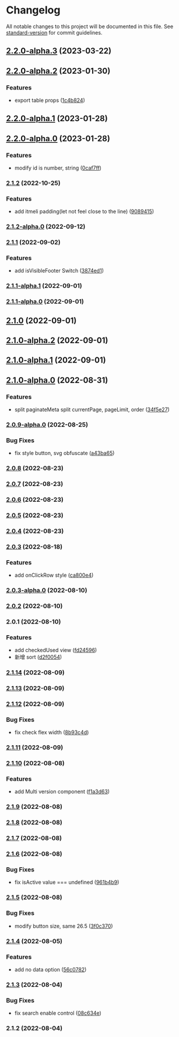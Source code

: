 # Changelog

All notable changes to this project will be documented in this file. See [standard-version](https://github.com/conventional-changelog/standard-version) for commit guidelines.

## [2.2.0-alpha.3](https://github.com/imagine10255/bear-react-table/compare/v2.2.0-alpha.2...v2.2.0-alpha.3) (2023-03-22)

## [2.2.0-alpha.2](https://github.com/imagine10255/bear-react-table/compare/v2.2.0-alpha.1...v2.2.0-alpha.2) (2023-01-30)


### Features

* export table props ([1c4b824](https://github.com/imagine10255/bear-react-table/commit/1c4b824283bee64e444cdd7a70ad5a648467577f))

## [2.2.0-alpha.1](https://github.com/imagine10255/bear-react-table/compare/v2.2.0-alpha.0...v2.2.0-alpha.1) (2023-01-28)

## [2.2.0-alpha.0](https://github.com/imagine10255/bear-react-table/compare/v2.1.2...v2.2.0-alpha.0) (2023-01-28)


### Features

* modify id is number, string ([0caf7ff](https://github.com/imagine10255/bear-react-table/commit/0caf7ffa87bdfa9449a67eb4cb4e19743383c5bd))

### [2.1.2](https://github.com/imagine10255/bear-react-table/compare/v2.1.2-alpha.0...v2.1.2) (2022-10-25)


### Features

* add itmeli padding(let not feel close to the line) ([9089415](https://github.com/imagine10255/bear-react-table/commit/9089415ad60e89230f266dda577e1b5292de58fd))

### [2.1.2-alpha.0](https://github.com/imagine10255/bear-react-table/compare/v2.1.1...v2.1.2-alpha.0) (2022-09-12)

### [2.1.1](https://github.com/imagine10255/bear-react-table/compare/v2.1.1-alpha.1...v2.1.1) (2022-09-02)


### Features

* add isVisibleFooter Switch ([3874ed1](https://github.com/imagine10255/bear-react-table/commit/3874ed1c0c425f8e88287d547632811723ced2c0))

### [2.1.1-alpha.1](https://github.com/imagine10255/bear-react-table/compare/v2.1.1-alpha.0...v2.1.1-alpha.1) (2022-09-01)

### [2.1.1-alpha.0](https://github.com/imagine10255/bear-react-table/compare/v2.1.0...v2.1.1-alpha.0) (2022-09-01)

## [2.1.0](https://github.com/imagine10255/bear-react-table/compare/v2.1.0-alpha.2...v2.1.0) (2022-09-01)

## [2.1.0-alpha.2](https://github.com/imagine10255/bear-react-table/compare/v2.1.0-alpha.1...v2.1.0-alpha.2) (2022-09-01)

## [2.1.0-alpha.1](https://github.com/imagine10255/bear-react-table/compare/v2.1.0-alpha.0...v2.1.0-alpha.1) (2022-09-01)

## [2.1.0-alpha.0](https://github.com/imagine10255/bear-react-table/compare/v2.0.9-alpha.0...v2.1.0-alpha.0) (2022-08-31)


### Features

* split paginateMeta split currentPage, pageLimit, order ([34f5e27](https://github.com/imagine10255/bear-react-table/commit/34f5e27575b0140d2846c55b073d2e65f3e02abc))

### [2.0.9-alpha.0](https://github.com/imagine10255/bear-react-table/compare/v2.0.8...v2.0.9-alpha.0) (2022-08-25)


### Bug Fixes

* fix style button, svg obfuscate ([a43ba65](https://github.com/imagine10255/bear-react-table/commit/a43ba65b1f2d724ec1276fbc6b1c780bf4214d62))

### [2.0.8](https://github.com/imagine10255/bear-react-table/compare/v2.0.7...v2.0.8) (2022-08-23)

### [2.0.7](https://github.com/imagine10255/bear-react-table/compare/v2.0.6...v2.0.7) (2022-08-23)

### [2.0.6](https://github.com/imagine10255/bear-react-table/compare/v2.0.5...v2.0.6) (2022-08-23)

### [2.0.5](https://github.com/imagine10255/bear-react-table/compare/v2.0.4...v2.0.5) (2022-08-23)

### [2.0.4](https://github.com/imagine10255/bear-react-table/compare/v2.0.3...v2.0.4) (2022-08-23)

### [2.0.3](https://github.com/imagine10255/bear-react-table/compare/v2.0.3-alpha.0...v2.0.3) (2022-08-18)


### Features

* add onClickRow style ([ca800e4](https://github.com/imagine10255/bear-react-table/commit/ca800e420d7c10c6db57b25b2e5b4f718d67277d))

### [2.0.3-alpha.0](https://github.com/imagine10255/bear-react-table/compare/v2.0.2...v2.0.3-alpha.0) (2022-08-10)

### [2.0.2](https://github.com/imagine10255/bear-react-table/compare/v2.0.1...v2.0.2) (2022-08-10)

### 2.0.1 (2022-08-10)


### Features

* add checkedUsed view ([fd24596](https://github.com/imagine10255/bear-react-table/commit/fd245969cc5192980d1fab3f8dd43f3ef1e1df38))
* 新增 sort ([d2f0054](https://github.com/imagine10255/bear-react-table/commit/d2f005433cf8bfc17f87bc6211abab699e1a43dc))

### [2.1.14](https://github.com/imagine10255/bear-react-table/compare/v2.1.13...v2.1.14) (2022-08-09)

### [2.1.13](https://github.com/imagine10255/bear-react-table/compare/v2.1.12...v2.1.13) (2022-08-09)

### [2.1.12](https://github.com/imagine10255/bear-react-table/compare/v2.1.11...v2.1.12) (2022-08-09)


### Bug Fixes

* fix check flex width ([8b93c4d](https://github.com/imagine10255/bear-react-table/commit/8b93c4d21111a7f1a3747d14a5eab957807a63ee))

### [2.1.11](https://github.com/imagine10255/bear-react-table/compare/v2.1.10...v2.1.11) (2022-08-09)

### [2.1.10](https://github.com/imagine10255/bear-react-table/compare/v2.1.9...v2.1.10) (2022-08-08)


### Features

* add Multi version component ([f1a3d63](https://github.com/imagine10255/bear-react-table/commit/f1a3d63452cca65b790fe924d098f8d6774c1905))

### [2.1.9](https://github.com/imagine10255/bear-react-table/compare/v2.1.8...v2.1.9) (2022-08-08)

### [2.1.8](https://github.com/imagine10255/bear-react-table/compare/v2.1.7...v2.1.8) (2022-08-08)

### [2.1.7](https://github.com/imagine10255/bear-react-table/compare/v2.1.6...v2.1.7) (2022-08-08)

### [2.1.6](https://github.com/imagine10255/bear-react-table/compare/v2.1.5...v2.1.6) (2022-08-08)


### Bug Fixes

* fix isActive value === undefined ([961b4b9](https://github.com/imagine10255/bear-react-table/commit/961b4b991abe3ef4ffc1c719d89f410ab616ea42))

### [2.1.5](https://github.com/imagine10255/bear-react-table/compare/v2.1.4...v2.1.5) (2022-08-08)


### Bug Fixes

* modify button size, same 26.5 ([3f0c370](https://github.com/imagine10255/bear-react-table/commit/3f0c370e14d49a9283bb04736eaf66d756042288))

### [2.1.4](https://github.com/imagine10255/bear-react-table/compare/v2.1.3...v2.1.4) (2022-08-05)


### Features

* add no data option ([56c0782](https://github.com/imagine10255/bear-react-table/commit/56c0782680abe0dcde8b286aa88639828af09d2e))

### [2.1.3](https://github.com/imagine10255/bear-react-table/compare/v2.1.2...v2.1.3) (2022-08-04)


### Bug Fixes

* fix search enable control ([08c634e](https://github.com/imagine10255/bear-react-table/commit/08c634e20c11e709cc3c0de4287addeac93e4f15))

### 2.1.2 (2022-08-04)
